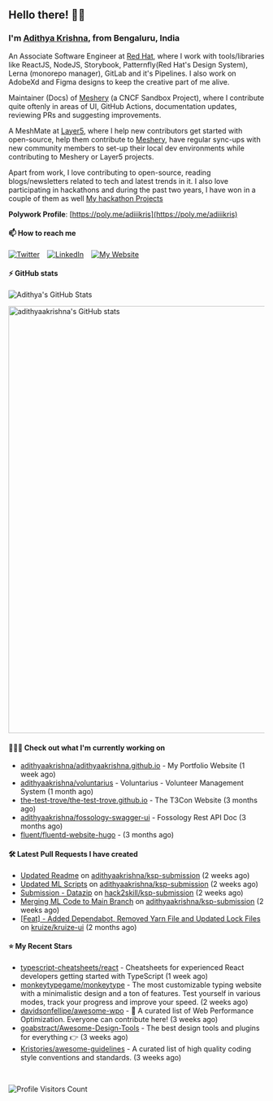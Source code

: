 ## Hello there! 👋🏻
  
### I'm [Adithya Krishna](https://adithyaakrishna.github.io/), from <b>Bengaluru, India</b></br>

An Associate Software Engineer at [Red Hat](https://www.redhat.com), where I work with tools/libraries like ReactJS, NodeJS, Storybook, Patternfly(Red Hat's Design System), Lerna (monorepo manager), GitLab and it's Pipelines. I also work on AdobeXd and Figma designs to keep the creative part of me alive.

Maintainer (Docs) of [Meshery](https://github.com/meshery) (a CNCF Sandbox Project), where I contribute quite oftenly in areas of UI, GitHub Actions, documentation updates, reviewing PRs and suggesting improvements.

A MeshMate at [Layer5](https://layer5.io), where I help new contributors get started with open-source, help them contribute to [Meshery](https://github.com/meshery), have regular sync-ups with new community members to set-up their local dev environments while contributing to Meshery or Layer5 projects.

Apart from work, I love contributing to open-source, reading blogs/newsletters related to tech and latest trends in it. I also love participating in hackathons and during the past two years, I have won in a couple of them as well [My hackathon Projects](http://bit.ly/adikris-hackathons)

**Polywork Profile**: [https://poly.me/adiiikris](https://poly.me/adiiikris)

#### 📫 How to reach me

[![Twitter](https://img.shields.io/badge/-@adii_kris-%231DA1F2?style=for-the-badge&logo=twitter&logoColor=ffffff)](https://twitter.com/adii_kris) &ensp;
[![LinkedIn](https://img.shields.io/badge/-Adithya%20Krishna-%230A67C3?style=for-the-badge&logo=linkedin&logoColor=ffffff)](https://www.linkedin.com/in/adiiikris/) &ensp;
[![My Website](https://img.shields.io/badge/-My%20Website-%230A67C3?style=for-the-badge)](https://adithyaakrishna.github.io/)


#### ⚡️ GitHub stats

![Adithya's GitHub Stats](https://github-readme-stats.vercel.app/api?username=adithyaakrishna&show_icons=true&hide_border=true&title_color=fff&icon_color=79ff97&text_color=9f9f9f&bg_color=151515)


<a href="https://quine.sh/profile/adithyaakrishna"><img src="https://stats.quine.sh/adithyaakrishna/github?simple=true" alt="adithyaakrishna's GitHub stats" width="840px"></a>

#### 🧑🏻‍💻 Check out what I'm currently working on

- [adithyaakrishna/adithyaakrishna.github.io](https://github.com/adithyaakrishna/adithyaakrishna.github.io) - My Portfolio Website (1 week ago)
- [adithyaakrishna/voluntarius](https://github.com/adithyaakrishna/voluntarius) - Voluntarius - Volunteer Management System (1 month ago)
- [the-test-trove/the-test-trove.github.io](https://github.com/the-test-trove/the-test-trove.github.io) - The T3Con Website (3 months ago)
- [adithyaakrishna/fossology-swagger-ui](https://github.com/adithyaakrishna/fossology-swagger-ui) - Fossology Rest API Doc (3 months ago)
- [fluent/fluentd-website-hugo](https://github.com/fluent/fluentd-website-hugo) -  (3 months ago)

#### 🛠 Latest Pull Requests I have created

- [Updated Readme](https://github.com/adithyaakrishna/ksp-submission/pull/3) on [adithyaakrishna/ksp-submission](https://github.com/adithyaakrishna/ksp-submission) (2 weeks ago)
- [Updated ML Scripts](https://github.com/adithyaakrishna/ksp-submission/pull/2) on [adithyaakrishna/ksp-submission](https://github.com/adithyaakrishna/ksp-submission) (2 weeks ago)
- [Submission - Datazip](https://github.com/hack2skill/ksp-submission/pull/30) on [hack2skill/ksp-submission](https://github.com/hack2skill/ksp-submission) (2 weeks ago)
- [Merging ML Code to Main Branch](https://github.com/adithyaakrishna/ksp-submission/pull/1) on [adithyaakrishna/ksp-submission](https://github.com/adithyaakrishna/ksp-submission) (2 weeks ago)
- [[Feat] - Added Dependabot, Removed Yarn File and Updated Lock Files](https://github.com/kruize/kruize-ui/pull/29) on [kruize/kruize-ui](https://github.com/kruize/kruize-ui) (2 months ago)

#### ⭐ My Recent Stars

- [typescript-cheatsheets/react](https://github.com/typescript-cheatsheets/react) - Cheatsheets for experienced React developers getting started with TypeScript (1 week ago)
- [monkeytypegame/monkeytype](https://github.com/monkeytypegame/monkeytype) - The most customizable typing website with a minimalistic design and a ton of features. Test yourself in various modes, track your progress and improve your speed. (2 weeks ago)
- [davidsonfellipe/awesome-wpo](https://github.com/davidsonfellipe/awesome-wpo) - :pencil: A curated list of Web Performance Optimization. Everyone can contribute here! (3 weeks ago)
- [goabstract/Awesome-Design-Tools](https://github.com/goabstract/Awesome-Design-Tools) - The best design tools and plugins for everything 👉 (3 weeks ago)
- [Kristories/awesome-guidelines](https://github.com/Kristories/awesome-guidelines) - A curated list of high quality coding style conventions and standards. (3 weeks ago)

<br> 

![Profile Visitors Count](https://profile-counter.glitch.me/adithyaakrishna/count.svg)
